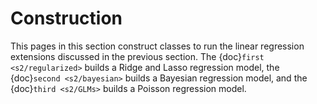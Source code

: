 Construction
==============

This pages in this section construct classes to run the linear regression extensions discussed in the previous section. The {doc}`first <s2/regularized>` builds a Ridge and Lasso regression model, the {doc}`second <s2/bayesian>` builds a Bayesian regression model, and the {doc}`third <s2/GLMs>` builds a Poisson regression model. 

